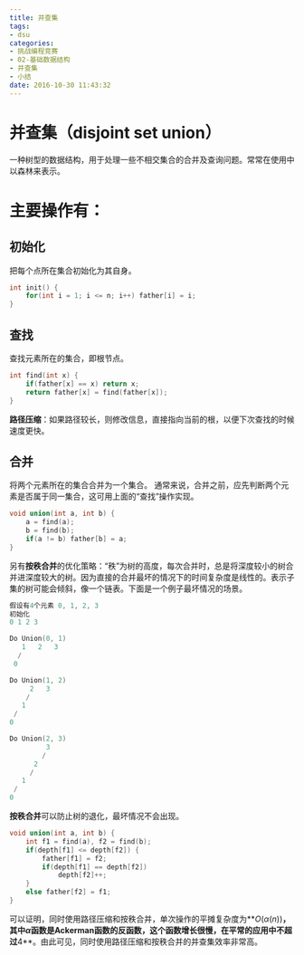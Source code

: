 ```yaml
---
title: 并查集
tags:
- dsu
categories:
- 挑战编程竞赛
- 02-基础数据结构
- 并查集
- 小结
date: 2016-10-30 11:43:32
---
```

# 并查集（disjoint set union）
一种树型的数据结构，用于处理一些不相交集合的合并及查询问题。常常在使用中以森林来表示。

# 主要操作有：
## 初始化
把每个点所在集合初始化为其自身。
```cpp
int init() {
	for(int i = 1; i <= n; i++) father[i] = i;
}
```
## 查找
查找元素所在的集合，即根节点。
```cpp
int find(int x) {
	if(father[x] == x) return x;
	return father[x] = find(father[x]);
}
```
**路径压缩**：如果路径较长，则修改信息，直接指向当前的根，以便下次查找的时候速度更快。

## 合并
将两个元素所在的集合合并为一个集合。
通常来说，合并之前，应先判断两个元素是否属于同一集合，这可用上面的“查找”操作实现。
```cpp
void union(int a, int b) {
	a = find(a);
	b = find(b);
	if(a != b) father[b] = a;
}
```
另有**按秩合并**的优化策略：“秩”为树的高度，每次合并时，总是将深度较小的树合并进深度较大的树。因为直接的合并最坏的情况下的时间复杂度是线性的。表示子集的树可能会倾斜，像一个链表。下面是一个例子最坏情况的场景。
```cpp
假设有4个元素 0, 1, 2, 3
初始化
0 1 2 3 

Do Union(0, 1)
   1   2   3  
  /
 0

Do Union(1, 2)
     2   3   
    /
   1
 /
0

Do Union(2, 3)
         3    
        /
      2
     /
   1
 /
0
```
**按秩合并**可以防止树的退化，最坏情况不会出现。
```cpp
void union(int a, int b) {
	int f1 = find(a), f2 = find(b);
	if(depth[f1] <= depth[f2]) {
		father[f1] = f2;
		if(depth[f1] == depth[f2])
			depth[f2]++;
	}
	else father[f2] = f1;
}
```
可以证明，同时使用路径压缩和按秩合并，单次操作的平摊复杂度为**$O(\alpha(n))$**，其中$\alpha$函数是Ackerman函数的反函数，这个函数增长很慢，在平常的应用中不超过**4**。由此可见，同时使用路径压缩和按秩合并的并查集效率非常高。



